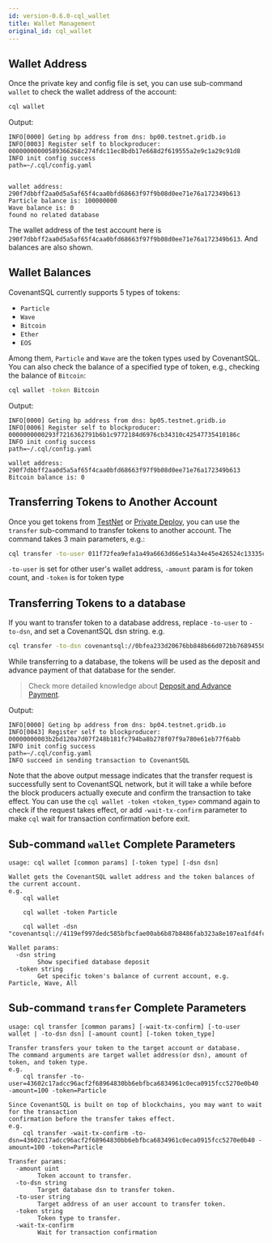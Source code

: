 ```yaml
---
id: version-0.6.0-cql_wallet
title: Wallet Management
original_id: cql_wallet
---
```


## Wallet Address

Once the private key and config file is set, you can use sub-command `wallet` to check the wallet address of the account:

```bash
cql wallet
```

Output:

    INFO[0000] Geting bp address from dns: bp00.testnet.gridb.io
    INFO[0003] Register self to blockproducer: 00000000000589366268c274fdc11ec8bdb17e668d2f619555a2e9c1a29c91d8
    INFO init config success                           path=~/.cql/config.yaml


    wallet address: 290f7dbbff2aa0d5a5af65f4caa0bfd68663f97f9b08d0ee71e76a172349b613
    Particle balance is: 100000000
    Wave balance is: 0
    found no related database

The wallet address of the test account here is `290f7dbbff2aa0d5a5af65f4caa0bfd68663f97f9b08d0ee71e76a172349b613`.
And balances are also shown.

## Wallet Balances

CovenantSQL currently supports 5 types of tokens:

- `Particle`
- `Wave`
- `Bitcoin`
- `Ether`
- `EOS`

Among them, `Particle` and `Wave` are the token types used by CovenantSQL.
You can also check the balance of a specified type of token, e.g., checking the balance of `Bitcoin`:

```bash
cql wallet -token Bitcoin
```

Output:

    INFO[0000] Geting bp address from dns: bp05.testnet.gridb.io
    INFO[0006] Register self to blockproducer: 0000000000293f7216362791b6b1c9772184d6976cb34310c42547735410186c
    INFO init config success                           path=~/.cql/config.yaml

    wallet address: 290f7dbbff2aa0d5a5af65f4caa0bfd68663f97f9b08d0ee71e76a172349b613
    Bitcoin balance is: 0

## Transferring Tokens to Another Account

Once you get tokens from [TestNet](quickstart) or [Private Deploy](advanced_deployment), you can use the `transfer` sub-command to transfer tokens to another account. The command takes 3 main parameters, e.g.:

```bash
cql transfer -to-user 011f72fea9efa1a49a6663d66e514a34e45e426524c13335cf20bec1b47d10d6 -amount 1000000 -token Particle
```

`-to-user` is set for other user's wallet address, `-amount` param is for token count, and `-token` is for token type

## Transferring Tokens to a database

If you want to transfer token to a database address, replace `-to-user` to `-to-dsn`, and set a CovenantSQL dsn string. e.g.

```bash
cql transfer -to-dsn covenantsql://0bfea233d20676bb848b66d072bb768945507bb8a3b8b22b13133cde0583e208 -amount 1000000 -token Particle
```

While transferring to a database, the tokens will be used as the deposit and advance payment of that database for the sender.

> Check more detailed knowledge about [Deposit and Advance Payment](terms#deposit-and-advance-payment).

Output:

    INFO[0000] Geting bp address from dns: bp04.testnet.gridb.io
    INFO[0043] Register self to blockproducer: 00000000003b2bd120a7d07f248b181fc794ba8b278f07f9a780e61eb77f6abb
    INFO init config success                           path=~/.cql/config.yaml
    INFO succeed in sending transaction to CovenantSQL

Note that the above output message indicates that the transfer request is successfully sent to CovenantSQL network, but it will take a while before the block producers actually execute and confirm the transaction to take effect. You can use the `cql wallet -token <token_type>` command again to check if the request takes effect, or add `-wait-tx-confirm` parameter to make `cql` wait for transaction confirmation before exit.

## Sub-command `wallet` Complete Parameters

    usage: cql wallet [common params] [-token type] [-dsn dsn]

    Wallet gets the CovenantSQL wallet address and the token balances of the current account.
    e.g.
        cql wallet

        cql wallet -token Particle

        cql wallet -dsn "covenantsql://4119ef997dedc585bfbcfae00ab6b87b8486fab323a8e107ea1fd4fc4f7eba5c"

    Wallet params:
      -dsn string
        	Show specified database deposit
      -token string
        	Get specific token's balance of current account, e.g. Particle, Wave, All

## Sub-command `transfer` Complete Parameters

    usage: cql transfer [common params] [-wait-tx-confirm] [-to-user wallet | -to-dsn dsn] [-amount count] [-token token_type]

    Transfer transfers your token to the target account or database.
    The command arguments are target wallet address(or dsn), amount of token, and token type.
    e.g.
        cql transfer -to-user=43602c17adcc96acf2f68964830bb6ebfbca6834961c0eca0915fcc5270e0b40 -amount=100 -token=Particle

    Since CovenantSQL is built on top of blockchains, you may want to wait for the transaction
    confirmation before the transfer takes effect.
    e.g.
        cql transfer -wait-tx-confirm -to-dsn=43602c17adcc96acf2f68964830bb6ebfbca6834961c0eca0915fcc5270e0b40 -amount=100 -token=Particle

    Transfer params:
      -amount uint
        	Token account to transfer.
      -to-dsn string
        	Target database dsn to transfer token.
      -to-user string
        	Target address of an user account to transfer token.
      -token string
        	Token type to transfer.
      -wait-tx-confirm
        	Wait for transaction confirmation
